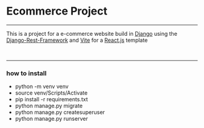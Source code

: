 <!DOCTYPE html>
<html lang="en">
<head>
    <meta charset="UTF-8">
    <meta http-equiv="X-UA-Compatible" content="IE=edge">
    <meta name="viewport" content="width=device-width, initial-scale=1.0">
    <title>Ecommerce</title>
</head>
<body>
    <h1>Ecommerce Project</h1>
    <hr>
    <p>This is a project for a e-commerce website build in <a href="https://www.djangoproject.com/">Django</a> using the <a href="https://www.django-rest-framework.org/">Django-Rest-Framework</a> and <a href="https://vitejs.dev/">Vite</a> for a <a href="https://pt-br.reactjs.org/">React.js</a> template</p>
    <br>
    <hr>
    <div>
        <h3>how to install</h3>
        <ul>
            <li>python -m venv venv</li>
            <li>source venv/Scripts/Activate</li>
            <li>pip install -r requirements.txt</li>
            <li>python manage.py migrate</li>
            <li>python manage.py createsuperuser</li>
            <li>python manage.py runserver</li>
        </ul>
    </div>
</body>
</html>

